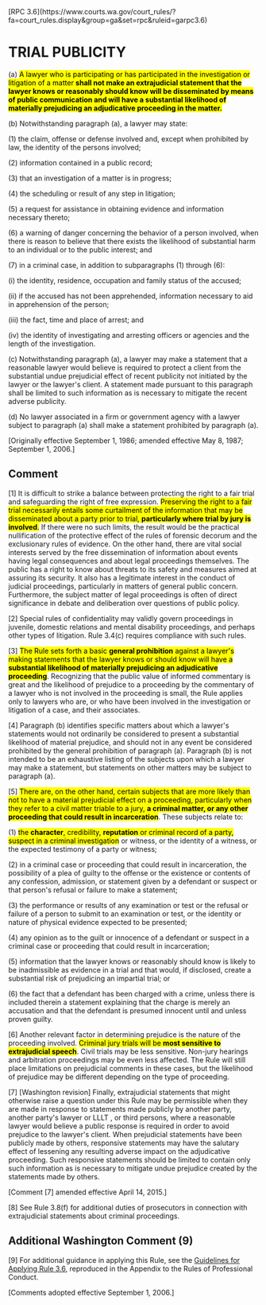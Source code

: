 <title>RPC 3.6</title>
[RPC 3.6](https://www.courts.wa.gov/court_rules/?fa=court_rules.display&group=ga&set=rpc&ruleid=garpc3.6)  

# TRIAL PUBLICITY

(a)  <mark>A lawyer who is participating or has 
participated in the investigation or litigation of 
a matter **shall not
make an extrajudicial statement that the lawyer knows or reasonably should know will be disseminated by means of
public communication and will have a substantial likelihood of materially prejudicing an adjudicative proceeding
in the matter.**</mark>

(b)  Notwithstanding paragraph (a), a lawyer may state:

(1)  the claim, offense or defense involved and, except when prohibited by law, the identity of the
persons involved;

(2)  information contained in a public record;

(3)  that an investigation of a matter is in progress;

(4)  the scheduling or result of any step in litigation;

(5)  a request for assistance in obtaining evidence and information necessary thereto;

(6)  a warning of danger concerning the behavior of a person involved, when there is reason to believe that
there exists the likelihood of substantial harm to an individual or to the public interest; and

(7)  in a criminal case, in addition to subparagraphs (1) through (6):

(i)  the identity, residence, occupation and family status of the accused;

(ii)  if the accused has not been apprehended, information necessary to aid in apprehension of the person;

(iii)  the fact, time and place of arrest; and

(iv)  the identity of investigating and arresting officers or agencies and the length of the investigation.

(c)  Notwithstanding paragraph (a), a lawyer may make a statement that a reasonable lawyer would believe
is required to protect a client from the substantial undue prejudicial effect of recent publicity not initiated by
the lawyer or the lawyer's client. A statement made pursuant to this paragraph shall be limited to such information
as is necessary to mitigate the recent adverse publicity.

(d)  No lawyer associated in a firm or government agency with a lawyer subject to paragraph (a) shall make
a statement prohibited by paragraph (a).

[Originally effective September 1, 1986; amended effective May 8, 1987; September 1, 2006.]


## Comment

[1]  It is difficult to strike a balance between protecting the right to a fair trial and safeguarding the right of
free expression. <mark>Preserving the right to a fair trial necessarily entails some curtailment of the information that
may be disseminated about a party prior to trial, 
**particularly where trial by jury is 
involved**.</mark> If there were no
such limits, the result would be the practical nullification of the protective effect of the rules of forensic
decorum and the exclusionary rules of evidence. On the other hand, there are vital social interests served by the
free dissemination of information about events having legal consequences and about legal proceedings
themselves. The public has a right to know about threats to its safety and measures aimed at assuring its
security. It also has a legitimate interest in the conduct of judicial proceedings, particularly in matters of general
public concern. Furthermore, the subject matter of legal proceedings is often of direct significance in debate and
deliberation over questions of public policy.

[2]  Special rules of confidentiality may validly govern proceedings in juvenile, domestic relations and
mental disability proceedings, and perhaps other types of litigation. Rule 3.4(c) requires compliance with such rules.

[3]  <mark>The Rule sets forth a basic 
**general 
prohibition** against a lawyer's making statements 
that the lawyer
knows or should know will have a **substantial 
likelihood of materially prejudicing an 
adjudicative proceeding**</mark>.
Recognizing that the public value of informed commentary is great and the likelihood of prejudice to a
proceeding by the commentary of a lawyer who is not involved in the proceeding is small, the Rule applies only
to lawyers who are, or who have been involved in the investigation or litigation of a case, and their associates.

[4]  Paragraph (b) identifies specific matters about which a lawyer's statements would not ordinarily be
considered to present a substantial likelihood of material prejudice, and should not in any event be considered
prohibited by the general prohibition of paragraph (a). Paragraph (b) is not intended to be an exhaustive listing of
the subjects upon which a lawyer may make a statement, but statements on other matters may be subject to paragraph (a).

[5] <mark>There are, on the other hand, certain 
subjects that are more likely than not to have a 
material prejudicial effect on a proceeding, 
particularly when they refer to a civil 
matter triable to a jury, **a criminal matter, 
or any other proceeding that could result in 
incarceration**</mark>. These subjects relate to:

(1)  <mark>the **character**, credibility, 
**reputation** 
or criminal record of a party, suspect in a criminal investigation</mark>
or witness, or the identity of a witness, or the expected testimony of a party or witness;

(2)  in a criminal case or proceeding that could result in incarceration, the possibility of a plea of guilty
to the offense or the existence or contents of any confession, admission, or statement given by a defendant or
suspect or that person's refusal or failure to make a statement;

(3)  the performance or results of any examination or test or the refusal or failure of a person to submit to
an examination or test, or the identity or nature of physical evidence expected to be presented;

(4)  any opinion as to the guilt or innocence of a defendant or suspect in a criminal case or proceeding that
could result in incarceration;

(5)  information that the lawyer knows or reasonably should know is likely to be inadmissible as evidence in a
trial and that would, if disclosed, create a substantial risk of prejudicing an impartial trial; or

(6) the fact that a defendant has been charged 
with a crime, unless there is included therein a 
statement explaining that the charge is merely an 
accusation and that the defendant is presumed 
innocent until and unless proven guilty.

[6] Another relevant factor in determining 
prejudice is the nature of the proceeding 
involved. <mark>Criminal jury trials will be 
**most 
sensitive to extrajudicial speech**</mark>. Civil 
trials may be less sensitive. Non-jury hearings 
and arbitration proceedings may be even less 
affected. The Rule will still place limitations on 
prejudicial comments in these cases, but the 
likelihood of prejudice may be different depending 
on the type of proceeding.

[7]  [Washington revision]  Finally, extrajudicial statements that might otherwise raise a question under this
Rule may be permissible when they are made in response to statements made publicly by another party, another
party's lawyer or LLLT , or third persons, where a reasonable lawyer would believe a public response is
required in order to avoid prejudice to the lawyer's client. When prejudicial statements have been publicly made
by others, responsive statements may have the salutary effect of lessening any resulting adverse impact on the
adjudicative proceeding. Such responsive statements should be limited to contain only such information as is
necessary to mitigate undue prejudice created by the statements made by others.

[Comment [7] amended effective April 14, 2015.]

[8]  See Rule 3.8(f) for additional duties of prosecutors in connection with extrajudicial statements about
criminal proceedings.


## Additional Washington Comment (9)

[9]  For additional guidance in applying this Rule, see the [Guidelines for Applying Rule 3.6](guidelines36.html), reproduced in
the Appendix to the Rules of Professional Conduct.

[Comments adopted effective September 1, 2006.]

